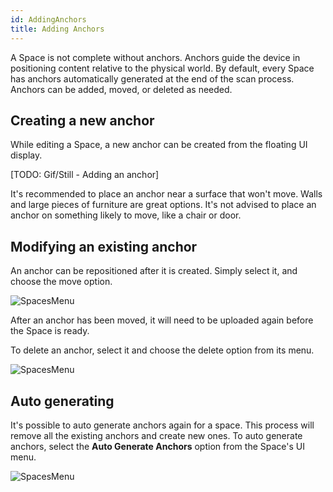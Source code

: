```yaml
---
id: AddingAnchors
title: Adding Anchors
---
```


A Space is not complete without anchors. Anchors guide the device in positioning content relative to the physical world.
By default, every Space has anchors automatically generated at the end of the scan process. Anchors can be added, moved, or deleted as needed.

## Creating a new anchor

While editing a Space, a new anchor can be created from the floating UI display.

[TODO: Gif/Still - Adding an anchor]

It's recommended to place an anchor near a surface that won't move. Walls and large pieces of furniture are great options.
It's not advised to place an anchor on something likely to move, like a chair or door. 

## Modifying an existing anchor

An anchor can be repositioned after it is created. 
Simply select it, and choose the move option.

![SpacesMenu](../../img/product/spaces/AnchorMove.gif)

After an anchor has been moved, it will need to be uploaded again before the Space is ready.

To delete an anchor, select it and choose the delete option from its menu.

![SpacesMenu](../../img/product/spaces/AnchorDelete.gif)

## Auto generating

It's possible to auto generate anchors again for a space. This process will remove all the existing anchors and create new ones. 
To auto generate anchors, select the <b>Auto Generate Anchors</b> option from the Space's UI menu.

![SpacesMenu](../../img/product/spaces/AnchorAuto.gif)
